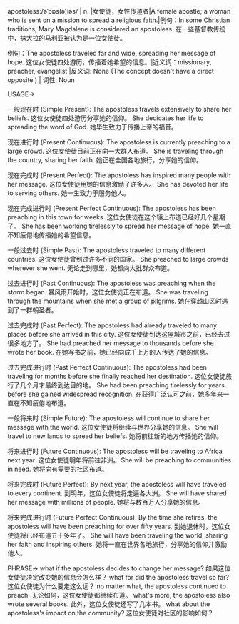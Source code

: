 apostoless:/əˈpɒs(ə)ləs/ | n. |女使徒，女性传道者|A female apostle; a woman who is sent on a mission to spread a religious faith.|例句：In some Christian traditions, Mary Magdalene is considered an apostoless. 在一些基督教传统中，抹大拉的马利亚被认为是一位女使徒。

例句：The apostoless traveled far and wide, spreading her message of hope.  这位女使徒四处游历，传播着她希望的信息。|近义词：missionary, preacher, evangelist |反义词: None (The concept doesn't have a direct opposite.) | 词性: Noun


USAGE->

一般现在时 (Simple Present):
The apostoless travels extensively to share her beliefs.  这位女使徒四处游历分享她的信仰。
She dedicates her life to spreading the word of God. 她毕生致力于传播上帝的福音。

现在进行时 (Present Continuous):
The apostoless is currently preaching to a large crowd.  这位女使徒目前正在向一大群人布道。
She is traveling through the country, sharing her faith. 她正在全国各地旅行，分享她的信仰。


现在完成时 (Present Perfect):
The apostoless has inspired many people with her message.  这位女使徒用她的信息激励了许多人。
She has devoted her life to serving others. 她一生致力于服务他人。


现在完成进行时 (Present Perfect Continuous):
The apostoless has been preaching in this town for weeks.  这位女使徒在这个镇上布道已经好几个星期了。
She has been working tirelessly to spread her message of hope. 她一直不知疲倦地传播她的希望信息。


一般过去时 (Simple Past):
The apostoless traveled to many different countries.  这位女使徒曾到过许多不同的国家。
She preached to large crowds wherever she went. 无论走到哪里，她都向大批群众布道。


过去进行时 (Past Continuous):
The apostoless was preaching when the storm began.  暴风雨开始时，这位女使徒正在布道。
She was traveling through the mountains when she met a group of pilgrims.  她在穿越山区时遇到了一群朝圣者。


过去完成时 (Past Perfect):
The apostoless had already traveled to many places before she arrived in this city.  这位女使徒到达这座城市之前，已经去过很多地方了。
She had preached her message to thousands before she wrote her book.  在她写书之前，她已经向成千上万的人传达了她的信息。


过去完成进行时 (Past Perfect Continuous):
The apostoless had been traveling for months before she finally reached her destination.  这位女使徒旅行了几个月才最终到达目的地。
She had been preaching tirelessly for years before she gained widespread recognition. 在获得广泛认可之前，她多年来一直在不知疲倦地布道。


一般将来时 (Simple Future):
The apostoless will continue to share her message with the world.  这位女使徒将继续与世界分享她的信息。
She will travel to new lands to spread her beliefs.  她将前往新的地方传播她的信仰。


将来进行时 (Future Continuous):
The apostoless will be traveling to Africa next year.  这位女使徒明年将前往非洲。
She will be preaching to communities in need. 她将向有需要的社区布道。


将来完成时 (Future Perfect):
By next year, the apostoless will have traveled to every continent.  到明年，这位女使徒将走遍各大洲。
She will have shared her message with millions of people. 她将与数百万人分享她的信息。


将来完成进行时 (Future Perfect Continuous):
By the time she retires, the apostoless will have been preaching for over fifty years.  到她退休时，这位女使徒将已经布道五十多年了。
She will have been traveling the world, sharing her faith and inspiring others.  她将一直在世界各地旅行，分享她的信仰并激励他人。


PHRASE->
what if the apostoless decides to change her message? 如果这位女使徒决定改变她的信息会怎么样？
what for did the apostoless travel so far? 这位女使徒为什么要走这么远？
no matter what, the apostoless continued to preach.  无论如何，这位女使徒都继续布道。
what's more, the apostoless also wrote several books.  此外，这位女使徒还写了几本书。
what about the apostoless's impact on the community? 这位女使徒对社区的影响如何？

